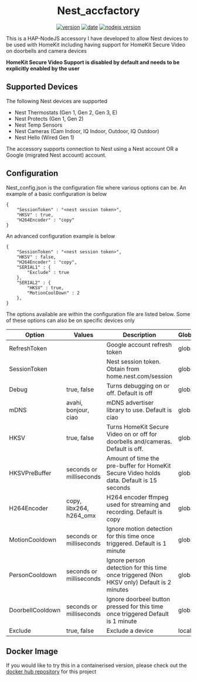 <span align="center">
  
# Nest_accfactory
  
  <a href="https://github.com/n0rt0nthec4t/Nest_accfactory/releases"><img title="version" src="https://img.shields.io/github/release/n0rt0nthec4t/Nest_accfactory.svg?include_prereleases" ></a>
    <a href="https://github.com/n0rt0nthec4t/Nest_accfactory/releases"><img title="date" src="https://img.shields.io/github/release-date/n0rt0nthec4t/Nest_accfactory" ></a>
  <a href="https://github.com/n0rt0nthec4t/Nest_accfactory/releases"><img title="nodejs version" src="https://img.shields.io/github/package-json/dependency-version/n0rt0nthec4t/Nest_accfactory/hap-nodejs"> </a>
  
</span>

This is a HAP-NodeJS accessory I have developed to allow Nest devices to be used with HomeKit including having support for HomeKit Secure Video on doorbells and camera devices

**HomeKit Secure Video Support is disabled by default and needs to be explicitly enabled by the user**

## Supported Devices

The following Nest devices are supported

* Nest Thermostats (Gen 1, Gen 2, Gen 3, E)
* Nest Protects (Gen 1, Gen 2)
* Nest Temp Sensors
* Nest Cameras (Cam Indoor, IQ Indoor, Outdoor, IQ Outdoor)
* Nest Hello (Wired Gen 1)

The accessory supports connection to Nest using a Nest account OR a Google (migrated Nest account) account.

## Configuration

Nest_config.json is the configuration file where various options can be. An example of a basic configuration is below

```
{
    "SessionToken" : "<nest session token>",
    "HKSV" : true,
    "H264Encoder" : "copy"
}
```

An advanced configuration example is below

```
{
    "SessionToken" : "<nest session token>",
    "HKSV" : false,
    "H264Encoder" : "copy",
    "SERIAL1" : {
        "Exclude" : true
    },
    "SERIAL2" : {
        "HKSV" : true,
        "MotionCoolDown" : 2
    },
}
```

The options available are within the configuration file are listed below. Some of these options can also be on specific devices only

| Option           | Values                  | Description                                                                               | Global/Local |
|------------------|-------------------------|-------------------------------------------------------------------------------------------|--------------|
| RefreshToken     |                         | Google account refresh token                                                              | global       |
| SessionToken     |                         | Nest session token. Obtain from home.nest.com/session                                     | global       |
| Debug            | true, false             | Turns debugging on or off. Default is off                                                 | global       |
| mDNS             | avahi, bonjour, ciao    | mDNS advertiser library to use. Default is ciao                                           | global       |
| HKSV             | true, false             | Turns HomeKit Secure Video on or off for doorbells and/cameras. Default is off.           | global/local |
| HKSVPreBuffer    | seconds or milliseconds | Amount of time the pre-buffer for HomeKit Secure Video holds data. Default is 15 seconds  | global/local |
| H264Encoder      | copy, libx264, h264_omx | H264 encoder ffmpeg used for streaming and recording. Default is copy                     | global       |
| MotionCooldown   | seconds or milliseconds | Ignore motion detection for this time once triggered. Default is 1 minute                 | global/local |
| PersonCooldown   | seconds or milliseconds | Ignore person detection for this time once triggered (Non HKSV only) Default is 2 minutes | global/local |
| DoorbellCooldown | seconds or milliseconds | Ignore doorbeel button pressed for this time once triggered Default is 1 minute           | global/local |
| Exclude          | true, false             | Exclude a device                                                                          | local        |

## Docker Image

If you would like to try this in a containerised version, please check out the [docker hub repository](https://hub.docker.com/r/n0rt0nthec4t/nest_accfactory) for this project
